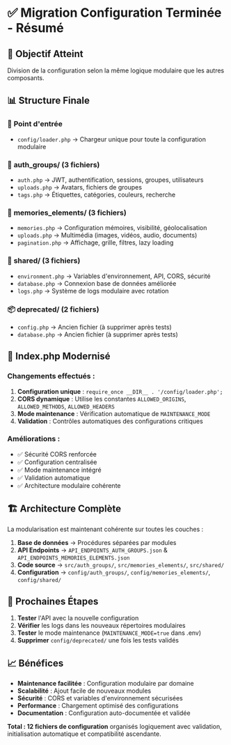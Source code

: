 # ✅ Migration Configuration Terminée - Résumé

## 🎯 Objectif Atteint
Division de la configuration selon la même logique modulaire que les autres composants.

## 📊 Structure Finale

### 🔄 **Point d'entrée**
- `config/loader.php` → Chargeur unique pour toute la configuration modulaire

### 🔐 **auth_groups/** (3 fichiers)
- `auth.php` → JWT, authentification, sessions, groupes, utilisateurs
- `uploads.php` → Avatars, fichiers de groupes  
- `tags.php` → Étiquettes, catégories, couleurs, recherche

### 💾 **memories_elements/** (3 fichiers)
- `memories.php` → Configuration mémoires, visibilité, géolocalisation
- `uploads.php` → Multimédia (images, vidéos, audio, documents)
- `pagination.php` → Affichage, grille, filtres, lazy loading

### 🔧 **shared/** (3 fichiers)
- `environment.php` → Variables d'environnement, API, CORS, sécurité
- `database.php` → Connexion base de données améliorée
- `logs.php` → Système de logs modulaire avec rotation

### 📦 **deprecated/** (2 fichiers)
- `config.php` → Ancien fichier (à supprimer après tests)
- `database.php` → Ancien fichier (à supprimer après tests)

## 🔄 **Index.php Modernisé**

### Changements effectués :
1. **Configuration unique** : `require_once __DIR__ . '/config/loader.php';`
2. **CORS dynamique** : Utilise les constantes `ALLOWED_ORIGINS`, `ALLOWED_METHODS`, `ALLOWED_HEADERS`
3. **Mode maintenance** : Vérification automatique de `MAINTENANCE_MODE`
4. **Validation** : Contrôles automatiques des configurations critiques

### Améliorations :
- ✅ Sécurité CORS renforcée
- ✅ Configuration centralisée
- ✅ Mode maintenance intégré
- ✅ Validation automatique
- ✅ Architecture modulaire cohérente

## 🏗️ **Architecture Complète**

La modularisation est maintenant cohérente sur toutes les couches :

1. **Base de données** → Procédures séparées par modules
2. **API Endpoints** → `API_ENDPOINTS_AUTH_GROUPS.json` & `API_ENDPOINTS_MEMORIES_ELEMENTS.json`
3. **Code source** → `src/auth_groups/`, `src/memories_elements/`, `src/shared/`
4. **Configuration** → `config/auth_groups/`, `config/memories_elements/`, `config/shared/`

## 🚀 **Prochaines Étapes**

1. **Tester** l'API avec la nouvelle configuration
2. **Vérifier** les logs dans les nouveaux répertoires modulaires
3. **Tester** le mode maintenance (`MAINTENANCE_MODE=true` dans .env)
4. **Supprimer** `config/deprecated/` une fois les tests validés

## 📈 **Bénéfices**

- **Maintenance facilitée** : Configuration modulaire par domaine
- **Scalabilité** : Ajout facile de nouveaux modules
- **Sécurité** : CORS et variables d'environnement sécurisées
- **Performance** : Chargement optimisé des configurations
- **Documentation** : Configuration auto-documentée et validée

**Total : 12 fichiers de configuration** organisés logiquement avec validation, initialisation automatique et compatibilité ascendante.